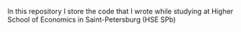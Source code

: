In this repository I store the code that I wrote while studying at Higher School of Economics in Saint-Petersburg (HSE SPb)
